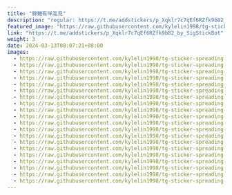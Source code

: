 ```yaml
---
title: "錦鯉有咩高見"
description: "regular: https://t.me/addstickers/p_Xqklr7c7qEf6RZfk9b82_by_SigStickBot"
featured_image: "https://raw.githubusercontent.com/kylelin1998/tg-sticker-spreading-worldwide-images/main/img/4c7dba13-3f6e-402d-8881-1ba7d5dfc46b.jpg"
link: "https://t.me/addstickers/p_Xqklr7c7qEf6RZfk9b82_by_SigStickBot"
weight: 3
date: 2024-03-13T08:07:21+08:00
images:
  - https://raw.githubusercontent.com/kylelin1998/tg-sticker-spreading-worldwide-images/main/img/4c7dba13-3f6e-402d-8881-1ba7d5dfc46b.jpg
  - https://raw.githubusercontent.com/kylelin1998/tg-sticker-spreading-worldwide-images/main/img/7d142570-b998-40f3-97bc-53cb3e6212f7.jpg
  - https://raw.githubusercontent.com/kylelin1998/tg-sticker-spreading-worldwide-images/main/img/f0a6abe6-b55a-4c81-b279-99095e0ff44f.jpg
  - https://raw.githubusercontent.com/kylelin1998/tg-sticker-spreading-worldwide-images/main/img/5cb9c430-a58f-4a33-ae2b-182ccd3cbf3a.jpg
  - https://raw.githubusercontent.com/kylelin1998/tg-sticker-spreading-worldwide-images/main/img/53f31b31-3943-4842-b471-ca7b2541edc7.jpg
  - https://raw.githubusercontent.com/kylelin1998/tg-sticker-spreading-worldwide-images/main/img/ffd47f5e-a5db-4829-bc3a-41326ee01bc6.jpg
  - https://raw.githubusercontent.com/kylelin1998/tg-sticker-spreading-worldwide-images/main/img/c34cfe8a-1e8b-4221-b47d-248ee4a24321.jpg
  - https://raw.githubusercontent.com/kylelin1998/tg-sticker-spreading-worldwide-images/main/img/43f60ed9-cfe8-47d7-b7dc-779a5ea6dc5d.jpg
  - https://raw.githubusercontent.com/kylelin1998/tg-sticker-spreading-worldwide-images/main/img/189ac289-3d68-42a5-a713-5db02ba41622.jpg
  - https://raw.githubusercontent.com/kylelin1998/tg-sticker-spreading-worldwide-images/main/img/d53a2fdc-b21d-4415-af1c-66ebca643415.jpg
  - https://raw.githubusercontent.com/kylelin1998/tg-sticker-spreading-worldwide-images/main/img/2b0f55de-ba5d-462d-8a35-6f199b22a3d6.jpg
  - https://raw.githubusercontent.com/kylelin1998/tg-sticker-spreading-worldwide-images/main/img/d71ae9df-bf97-4333-b7fa-fff215fa5d88.jpg
  - https://raw.githubusercontent.com/kylelin1998/tg-sticker-spreading-worldwide-images/main/img/953bda6a-b031-4f04-b51c-d569f0f7697b.jpg
  - https://raw.githubusercontent.com/kylelin1998/tg-sticker-spreading-worldwide-images/main/img/c5e0724e-ddb5-4816-9377-dd9537cc7232.jpg
  - https://raw.githubusercontent.com/kylelin1998/tg-sticker-spreading-worldwide-images/main/img/f59198f7-7481-431d-9fed-a36a442d7f38.jpg
  - https://raw.githubusercontent.com/kylelin1998/tg-sticker-spreading-worldwide-images/main/img/b54fc491-c056-49f8-b6a0-c69a0148cb5b.jpg
  - https://raw.githubusercontent.com/kylelin1998/tg-sticker-spreading-worldwide-images/main/img/3741e0d5-196c-45ea-afa2-cae308e1aba2.jpg
  - https://raw.githubusercontent.com/kylelin1998/tg-sticker-spreading-worldwide-images/main/img/c28923f4-8c39-4776-8510-badadc5f1b1c.jpg
  - https://raw.githubusercontent.com/kylelin1998/tg-sticker-spreading-worldwide-images/main/img/eabc8e55-8fad-4e0f-b6f7-a5f44a72531c.jpg
  - https://raw.githubusercontent.com/kylelin1998/tg-sticker-spreading-worldwide-images/main/img/f2b6ff03-725a-4492-b8be-eb8a17890775.jpg
---
```

